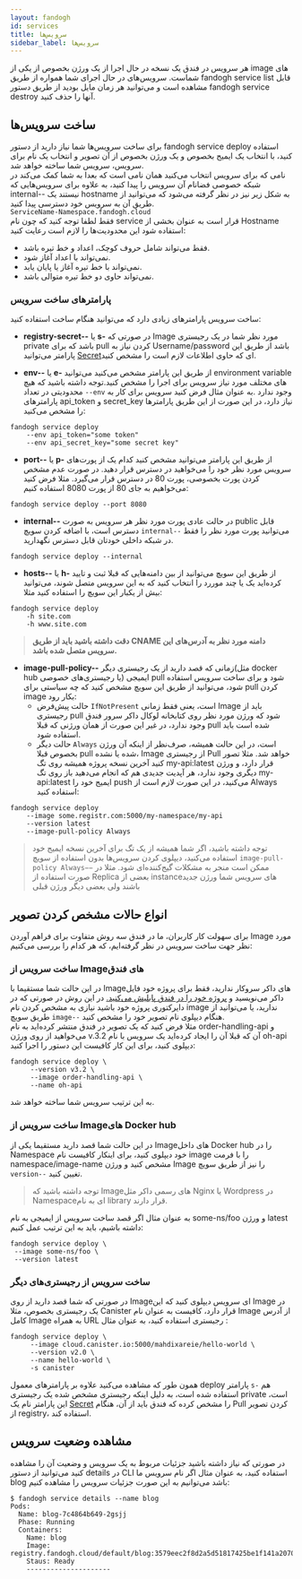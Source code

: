 ```yaml
---
layout: fandogh
id: services
title: سرویس‌ها
sidebar_label: سرویس‌ها
---
```


هر سرویس در فندق یک نسخه در حال اجرا از یک ورژن بخصوص از یکی از image های شماست. سرویس‌های در حال اجرای شما همواره از طریق fandogh service list قابل مشاهده است و می‌توانید هر زمان مایل بودید از طریق دستور fandogh service destroy آنها را حذف کنید.
## ساخت سرویس‌ها
برای ساخت سرویس‌ها شما نیاز دارید از دستور fandogh service deploy استفاده کنید، با انتخاب یک ایمیج بخصوص و یک ورژن بخصوص از‌ آن تصویر و انتخاب یک نام برای سرویس، سرویس شما ساخته خواهد شد.\
نامی که برای سرویس انتخاب می‌کنید همان نامی است که بعدا به شما کمک می‌کند در شبکه خصوصی فضانام آن سرویس را پیدا کنید، به علاوه برای سرویس‌هایی که  internal-- نیستند یک hostname به شکل زیر نیز در نظر گرفته می‌شود که می‌توانید از طریق آن به سرویس خود دسترسی پیدا کنید.\
  `ServiceName-Namespace.fandogh.cloud`\
فقط لطفا توجه کنید که چون نام service قرار است به عنوان بخشی از Hostname استفاده شود  این محدودیت‌ها را لازم است رعایت کنید:
-   فقط می‌تواند شامل حروف کوچک، اعداد و خط تیره باشد.
-   نمی‌تواند با اعداد آغاز شود.
-   نمی‌تواند با خط تیره آغاز یا پایان یابد.
-   نمی‌تواند حاوی دو خط تیره متوالی باشد.

### پارامتر‌های ساخت سرویس
ساخت سرویس پارامتر‌های زیادی دارد که می‌توانید هنگام ساخت استفاده کنید:

 * **registry-secret--** یا **s-**
در صورتی که Image  مورد نظر شما در یک رجیستری private باشد که برای pull کردن نیاز به Username/password باشد از طریق این پارامتر می‌توانید [Secret](/docs/secret.html)ای که حاوی اطلاعات لازم است را مشخص کنید.

 * **env--** یا **e-**
از طریق این پارامتر مشخص می‌کنید می‌توانید environment variable های مختلف مورد نیاز سرویس برای اجرا را مشخص کنید.توجه داشته باشید که هیچ محدودیتی در تعداد `--env` وجود ندارد .به عنوان مثال فرض کنید سرویس برای کار به پارامتر‌های api_token و secret_key نیاز دارد، در این صورت از این طریق پارامتر‌ها را مشخص می‌کنید:
```
fandogh service deploy
	--env api_token="some token"
	--env api_secret_key="some secret key"
```
* **port--** یا **p-**
از طریق این پارامتر می‌توانید مشخص کنید  کدام یک از پورت‌های سرویس مورد نظر خود را می‌خواهید در دسترس قرار دهید. در صورت عدم مشخص کردن پورت بخصوصی، پورت 80 در دسترس قرار می‌گیرد.
مثلا فرض کنید می‌خواهیم به جای 80 از پورت 8080 استفاده کنیم:
```
fandogh service deploy --port 8080
```
 * **internal--**
در حالت عادی پورت مورد نظر هر سرویس به صورت public قابل دسترس است، با اضافه کردن سویچ `internal‍--` می‌توانید پورت مورد نظر را فقط در شبکه داخلی خودتان قابل دسترس نگهدارید.
```
fandogh service deploy --internal
```
 * **hosts--** یا **h-**
از طریق این سویچ می‌توانید از بین دامنه‌هایی که قبلا ثبت و تایید کرده‌اید یک یا چند موررد را انتخاب کنید که به این سرویس متصل شوند، می‌توانید بیش از یکبار این سویچ را استفاده کنید مثلا:
```
fandogh service deploy
	-h site.com
	-h www.site.com
```

> **دقت داشته باشید باید از طریق CNAME دامنه مورد نظر به آدرس‌های این سرویس متصل شده باشد.**

 * **image-pull-policy--**
زمانی که قصد دارید از یک رجیستری دیگر(مثل docker hub یا رجیستری‌های خصوصی) ایمیجی pull شود و برای ساخت سرویس استفاده شود، می‌توانید از طریق این سویچ مشخص کنید که چه سیاستی برای pull کردن image بکار رود:
	* حالت پیش‌فرض `IfNotPresent` است، یعنی فقط زمانی Image باید از رجیستری pull شود که ورژن مورد نظر روی کتابخانه لوکال داکر سرور فندق وجود ندارد، در غیر این صورت از همان ورژنی که قبلا pull شده است باید استفاده شود.
	* حالت دیگر `Always` است، در این حالت همیشه، صرف‌نظر از اینکه آن ورژن بخصوص قبلا pull شده یا نشده، Image از رجیستری Pull خواهد شد.
مثلا تصور کنید آخرین نسخه پروژه همیشه روی تگ my-api:latest قرار دارد، و ورژن دیگری وجود ندارد، هر آپدیت جدیدی هم که انجام می‌دهید باز روی تگ my-api:latest  ایمیج خود را push می‌کنید، در این صورت لازم است از Always استفاده کنید:
```
fandogh service deploy
	--image some.registr.com:5000/my-namespace/my-api
	--version latest
	--image-pull-policy Always
```

> توجه داشته باشید، اگر شما همیشه از یک تگ برای آخرین نسخه ایمیج خود
> استفاده می‌کنید، دیپلوی کردن سرویس‌ها بدون استفاده از سویچ
> `image-pull-policy Always−−` ممکن است منجر به مشکلات گیج‌کننده‌ای شود.
> مثلا در صورت استفاده از Replica بعضی از instanceهای سرویس شما ورژن
> جدید باشند ولی بعضی دیگر ورژن قبلی

## انواع حالات مشخص کردن تصویر
برای سهولت کار کاربران، ما در فندق سه روش متفاوت برای فراهم آوردن Image مورد نظر جهت ساخت سرویس در نظر گرفته‌ایم، که هر کدام را بررسی می‌کنیم:
### ساخت سرویس از Imageهای فندق
در این حالت شما مستقیما با Image‌های داکر سروکار ندارید، فقط برای پروژه خود فایل داکر می‌نویسید و [پروژه خود را در فندق پابلیش می‌کنید.](/docs/images.html#%D8%B3%D8%A7%D8%AE%D8%AA-%D8%A7%DB%8C%D9%85%DB%8C%D8%AC-%D9%87%D8%A7)
در این روش در صورتی که در دایرکتوری پروژه خود باشید نیازی به مشخص کردن نام image ندارید، یا می‌توانید از طریق سویچ `image--` هنگام دیپلوی نام تصویر خود را مشخص کنید. \
مثلا فرض کنید که یک تصویر در فندق منتشر کرده‌اید به نام order-handling-api و می‌خواهید از روی ورژن v.3.2 آن که قبلا آن را ایجاد کرده‌اید یک سرویس با نام oh-api دیپلوی کنید، برای این کار کافیست این دستور را اجرا کنید:
```
fandogh service deploy \
	 --version v3.2 \
	 --image order-handling-api \
	 --name oh-api

```
به این ترتیب سرویس شما ساخته خواهد شد.
### ساخت سرویس از Imageهای Docker hub

در این حالت شما قصد دارید مستقیما یکی از Imageهای داخل Docker hub را در Namespace خود دیپلوی کنید، برای اینکار کافیست نام image را با فرمت namespace/image-name مشخص کنید و ورژن Image را نیز از طریق سویچ `version--‍` تغیین کنید.

> توجه داشته باشید که Imageهای رسمی داکر مثل Nginx یا Wordpress در
> Namespaceای به نام library قرار دارند.

به عنوان مثال اگر قصد ساخت سرویس از ایمیجی به نام some-ns/foo و ورژن latest داشته باشیم، باید به این ترتیب عمل کنیم:
```
fandogh service deploy \
 --image some-ns/foo \
 --version latest
 ```

### ساخت سرویس از رجیستری‌های دیگر
در صورتی که شما قصد دارید از روی Imageای سرویس دیپلوی کنید که این Image در یک رجیستری بخصوص، مثلا Canister قرار دارد، کافیست به عنوان نام Image از آدرس کامل Image به همراه URL رجیستری استفاده کنید، به عنوان مثال :
```
fandogh service deploy \
     --image cloud.canister.io:5000/mahdixareie/hello-world \
     --version v2.0 \
     --name hello-world \
     -s canister
```
همون طور که مشاهده می‌کنید علاوه بر پارامتر‌های معمول deploy پارامتر `s-` هم استفاده شده است، به دلیل اینکه رجیستری مشخص شده یک رجیستری private است، این پارامتر نام یک [Secret](/docs/secret.html) را مشخص کرده که فندق باید از آن، هنگام Pull کردن تصویر از registry، استفاده کند.
## مشاهده وضعیت سرویس
در صورتی که نیاز داشته باشید جزئیات مربوط به یک سرویس و وضعیت آن را مشاهده کنید می‌توانید از دستور details در CLI استفاده کنید، به عنوان مثال اگر نام سرویس ما blog باشد می‌توانیم به این صورت جزئیات سرویس را مشاهده کنیم:
```
$ fandogh service details --name blog
Pods:
  Name: blog-7c4864b649-2gsjj
  Phase: Running
  Containers:
    Name: blog
    Image: registry.fandogh.cloud/default/blog:3579eec2f8d2a5d51817425be1f141a2070d5e54
    Staus: Ready
    ---------------------


```

